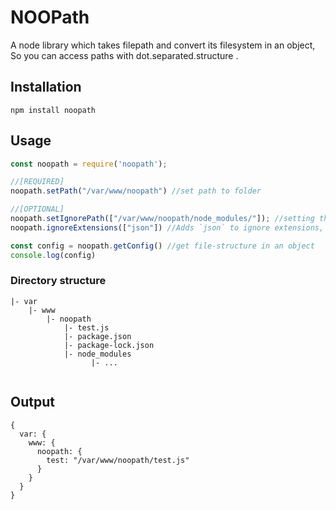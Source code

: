 # NOOPath
A node library which takes filepath and convert its filesystem in an object, So you can access paths with dot.separated.structure .


## Installation
`npm install noopath`


## Usage
```javascript
const noopath = require('noopath');

//[REQUIRED]
noopath.setPath("/var/www/noopath") //set path to folder

//[OPTIONAL]
noopath.setIgnorePath(["/var/www/noopath/node_modules/"]); //setting the path which you want to ignore
noopath.ignoreExtensions(["json"]) //Adds `json` to ignore extensions, `js` is already there.

const config = noopath.getConfig() //get file-structure in an object
console.log(config)
```

### Directory structure
```
|- var
    |- www
        |- noopath
            |- test.js
            |- package.json
            |- package-lock.json
            |- node_modules
                  |- ...
            
```
## Output

```javascipt
{
  var: {
    www: {
      noopath: {
        test: "/var/www/noopath/test.js"
      }
    }
  }
}
```
